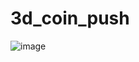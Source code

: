 # 3d_coin_push  
![image](https://github.com/user-attachments/assets/333774a6-a39d-43e7-8371-fe23616d8c1a)
